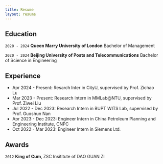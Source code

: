 ```yaml
---
title: Resume
layout: resume
---
```



## Education

`2020 - 2024`
__Queen Marry University of London__
Bachelor of Management

`2020 - 2024`
__Beijing University of Posts and Telecommunications__
Bachelor of Science in Engineering


## Experience

* Apr 2024 - Present: Resarch Inter in CityU, supervised by Prof. Zichao Lu
* Mar 2023 - Present: Research Intern in MMLab@NTU, supervised by Prof. Ziwei Liu
* Jul 2022 - Dec 2023: Research Intern in BUPT WITS Lab, supervised by Prof. Guoshun Nan
* Apr 2023 - Dec 2023: Engineer Intern in China Petroleum Planning and Engineering Institute, CNPC
* Oct 2022 - Mar 2023: Engineer Intern in Siemens Ltd.
## Awards

`2012`
__King of Cum__, ZSC Insititute of DAO GUAN ZI




